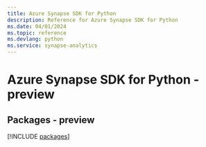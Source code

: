```yaml
---
title: Azure Synapse SDK for Python
description: Reference for Azure Synapse SDK for Python
ms.date: 04/01/2024
ms.topic: reference
ms.devlang: python
ms.service: synapse-analytics
---
```

# Azure Synapse SDK for Python - preview
## Packages - preview
[!INCLUDE [packages](synapse-index.md)]